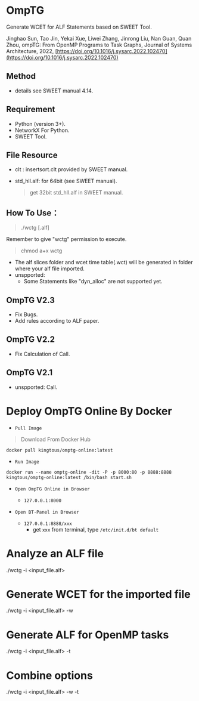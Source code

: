 # OmpTG
Generate WCET for ALF Statements based on SWEET Tool.

Jinghao Sun, Tao Jin, Yekai Xue, Liwei Zhang, Jinrong Liu, Nan Guan, Quan Zhou,
ompTG: From OpenMP Programs to Task Graphs,
Journal of Systems Architecture,
2022,
[https://doi.org/10.1016/j.sysarc.2022.102470](https://doi.org/10.1016/j.sysarc.2022.102470)


## Method
- details see SWEET manual 4.14.

## Requirement
- Python (version 3+).
- NetworkX For Python.
- SWEET Tool.

## File Resource
- clt : insertsort.clt provided by SWEET manual.

- std_hll.alf: for 64bit (see SWEET manual).

  > get 32bit std_hll.alf in SWEET manual.

## How To Use：
> ./wctg [.alf]

Remember to give "wctg" permission to execute. 
> chmod a+x wctg

- The alf slices folder and wcet time table(.wct) will be generated in folder where your alf file imported.
- unspported:
    - Some Statements like "dyn_alloc" are not supported yet.



## OmpTG V2.3

- Fix Bugs.
- Add rules according to ALF paper.

## OmpTG V2.2

- Fix Calculation of Call.

## OmpTG V2.1

- unspported: Call.

# Deploy OmpTG Online By Docker

- `Pull Image`

> Download From Docker Hub

```shell
docker pull kingtous/omptg-online:latest
```

- `Run Image`

```shell
docker run --name omptg-online -dit -P -p 8000:80 -p 8888:8888 kingtous/omptg-online:latest /bin/bash start.sh
```

- `Open OmpTG Online in Browser`
  - `127.0.0.1:8000`

- `Open BT-Panel in Browser`
  - `127.0.0.1:8888/xxx`
    - get `xxx` from terminal, type `/etc/init.d/bt default`


# Analyze an ALF file
./wctg -i <input_file.alf>

# Generate WCET for the imported file
./wctg -i <input_file.alf> -w

# Generate ALF for OpenMP tasks
./wctg -i <input_file.alf> -t

# Combine options
./wctg -i <input_file.alf> -w -t
